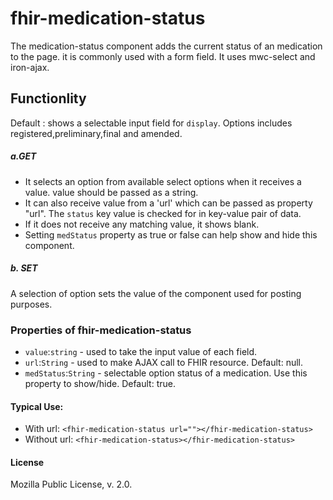 # fhir-medication-status

The medication-status component adds the current status of an medication to the page. it is commonly used with a form field. It uses mwc-select and iron-ajax.

## Functionlity
Default : shows a selectable input field for `display`. Options includes registered,preliminary,final and amended.

##### a.GET
* It selects an option from available select options when it receives a value. value should be passed as a string.
* It can also receive value from a 'url' which can be passed as property "url". The `status` key value is checked for  in key-value pair of data.
* If it does not receive any matching value, it shows blank.
* Setting `medStatus` property as true or false can help show and hide this component. 

##### b. SET
A selection of option sets the value of the component used for posting purposes.


### Properties of fhir-medication-status
 * `value`:`string` - used to take the input value of each field.
 * `url`:`String` - used to make AJAX call to FHIR resource. Default: null.
 * `medStatus`:`String` - selectable option status of a medication. Use this property to show/hide. Default: true.
 
 #### Typical Use:
 * With url:
 `<fhir-medication-status url=""></fhir-medication-status>`
 * Without url:
  `<fhir-medication-status></fhir-medication-status>`

 #### License
 Mozilla Public License, v. 2.0.


